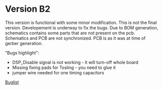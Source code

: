 # Version B2

This version is functional with some minor modification. This is not the final version. Developement is underway to fix the bugs.
Due to BOM generation, schematics contains some parts that are not present on the pcb. Schematics and PCB are not synchronized. PCB is as it was at time of gerber generation. 

"Bugs highlight":
* DSP_Disable signal is not working - it will turn-off whole board
* Missing fixing pads for Tosling - you need to glue it
* jumper wire needed for one timing capacitors 


[Buglist](https://docs.google.com/spreadsheets/d/1_dzgIj09PDWNxM0hXiN3Wn4PsSBpoaOSRhSJXX5WdX8/edit#gid=567249624)





 
 
 
 
 

